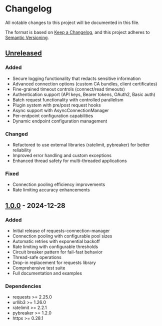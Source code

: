 
# Changelog

All notable changes to this project will be documented in this file.

The format is based on [Keep a Changelog](https://keepachangelog.com/en/1.0.0/),
and this project adheres to [Semantic Versioning](https://semver.org/spec/v2.0.0.html).

## [Unreleased]

### Added
- Secure logging functionality that redacts sensitive information
- Advanced connection options (custom CA bundles, client certificates)
- Fine-grained timeout controls (connect/read timeouts)
- Authentication support (API keys, Bearer tokens, OAuth2, Basic auth)
- Batch request functionality with controlled parallelism
- Plugin system with pre/post request hooks
- Async support with AsyncConnectionManager
- Per-endpoint configuration capabilities
- Dynamic endpoint configuration management

### Changed
- Refactored to use external libraries (ratelimit, pybreaker) for better reliability
- Improved error handling and custom exceptions
- Enhanced thread safety for multi-threaded applications

### Fixed
- Connection pooling efficiency improvements
- Rate limiting accuracy enhancements

## [1.0.0] - 2024-12-28

### Added
- Initial release of requests-connection-manager
- Connection pooling with configurable pool sizes
- Automatic retries with exponential backoff
- Rate limiting with configurable thresholds
- Circuit breaker pattern for fail-fast behavior
- Thread-safe operations
- Drop-in replacement for requests library
- Comprehensive test suite
- Full documentation and examples

### Dependencies
- requests >= 2.25.0
- urllib3 >= 1.26.0
- ratelimit >= 2.2.1
- pybreaker >= 1.2.0
- httpx >= 0.28.1

[Unreleased]: https://github.com/charlesgude/requests-connection-manager/compare/v1.0.0...HEAD
[1.0.0]: https://github.com/charlesgude/requests-connection-manager/releases/tag/v1.0.0
